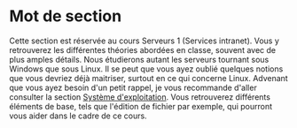 # Mot de section

Cette section est réservée au cours Serveurs 1 (Services intranet).
Vous y retrouverez les différentes théories abordées en classe, souvent avec de plus amples détails. Nous étudierons autant les serveurs tournant sous Windows que sous Linux. Il se peut que vous ayez oublié quelques notions que vous devriez déjà maitriser, surtout en ce qui concerne Linux. Advenant que vous ayez besoin d'un petit rappel, je vous recommande d'aller consulter la section [Système d'exploitation](/docs/OS/00-Mot%20de%20section.md). Vous retrouverez différents éléments de base, tels que l'édition de fichier par exemple, qui pourront vous aider dans le cadre de ce cours.